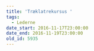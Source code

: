 ```yaml
---
title: 'Træklatrekursus '
tags:
  - Lederne
date_start: 2016-11-17T23:00:00
date_end: 2016-11-19T23:00:00
old_id: 5935
---
```

